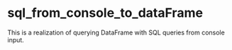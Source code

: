 # sql_from_console_to_dataFrame
This is a realization of querying DataFrame with SQL queries from console input.
